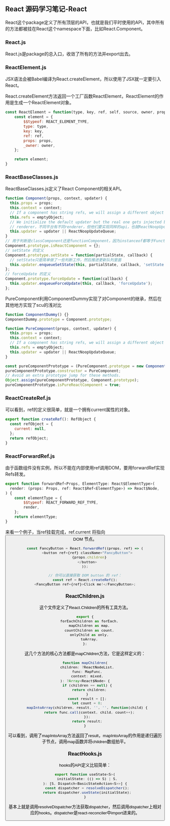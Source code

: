 ## React 源码学习笔记-React

React这个package定义了所有顶层的API，也就是我们平时使用的APi，其中所有的方法都被挂在React这个namespace下面，比如React.Component。

### React.js

React.js是package的总入口，收敛了所有的方法并export出去。

### ReactElement.js

JSX语法会被Babel编译为React.createElement，所以使用了JSX就一定要引入React。

React.createElement方法返回一个工厂函数ReactElement，ReactElement的作用是生成一个ReactElement对象。

```js
const ReactElement = function(type, key, ref, self, source, owner, props) {
    const element = {
        $$typeof: REACT_ELEMENT_TYPE,
        type: type,
        key: key,
        ref: ref,
        props: props,
        _owner: owner,
    };

    return element;
}
```

### ReactBaseClasses.js

ReactBaseClasses.js定义了React Component的相关API。

```js
function Component(props, context, updater) {
  this.props = props;
  this.context = context;
  // If a component has string refs, we will assign a different object later.
  this.refs = emptyObject;
  // We initialize the default updater but the real one gets injected by the
  // renderer，不同平台有不同renderer，但他们要实现同样的api，也就ReactNoopUpdateQueue的定义
  this.updater = updater || ReactNoopUpdateQueue;
}
// 用于判断是classComponent还是functionComponent，因为instanceof都等于Function
Component.prototype.isReactComponent = {};
// setState 的定义
Component.prototype.setState = function(partialState, callback) {
  // setState只是简单做了一些判断工作，然后推进更新队列里面
  this.updater.enqueueSetState(this, partialState, callback, 'setState');
};
// forceUpdate 的定义
Component.prototype.forceUpdate = function(callback) {
  this.updater.enqueueForceUpdate(this, callback, 'forceUpdate');
};
```

PureComponent利用ComponentDummy实现了对Component的继承，然后在其他地方实现了scu的浅对比

```js
function ComponentDummy() {}
ComponentDummy.prototype = Component.prototype;

function PureComponent(props, context, updater) {
  this.props = props;
  this.context = context;
  // If a component has string refs, we will assign a different object later.
  this.refs = emptyObject;
  this.updater = updater || ReactNoopUpdateQueue;
}

const pureComponentPrototype = (PureComponent.prototype = new ComponentDummy());
pureComponentPrototype.constructor = PureComponent;
// Avoid an extra prototype jump for these methods.
Object.assign(pureComponentPrototype, Component.prototype);
pureComponentPrototype.isPureReactComponent = true;

```

### ReactCreateRef.js

可以看到，ref的定义很简单，就是一个拥有current属性的对象。

```js
export function createRef(): RefObject {
  const refObject = {
    current: null,
  };
  return refObject;
}
```

### ReactForwardRef.js

由于函数组件没有实例，所以不能在内部使用ref调用DOM，要用forwardRef实现Refs转发。

```js
export function forwardRef<Props, ElementType: React$ElementType>(
  render: (props: Props, ref: React$Ref<ElementType>) => React$Node,
) {
    const elementType = {
        $$typeof: REACT_FORWARD_REF_TYPE,
        render,
    };
    return elementType;
}
```

来看一个例子，当ref挂载完成，ref.current 将指向 <button> DOM 节点。

```js
const FancyButton = React.forwardRef((props, ref) => (
  <button ref={ref} className="FancyButton">
    {props.children}
  </button>
));

// 你可以直接获取 DOM button 的 ref：
const ref = React.createRef();
<FancyButton ref={ref}>Click me!</FancyButton>;
```

### ReactChildren.js

这个文件定义了React.Children的所有工具方法。

```js
export {
    forEachChildren as forEach,
    mapChildren as map,
    countChildren as count,
    onlyChild as only,
    toArray,
};
```

这几个方法的核心方法都是mapChildren方法，它是这样定义的：

```js
function mapChildren(
  children: ?ReactNodeList,
  func: MapFunc,
  context: mixed,
): ?Array<React$Node> {
  if (children == null) {
    return children;
  }
  const result = [];
  let count = 0;
  mapIntoArray(children, result, '', '', function(child) {
    return func.call(context, child, count++);
  });
  return result;
}
```

可以看到，调用了mapIntoArray方法返回了result，mapIntoArray的作用是递归遍历子节点，调用map函数并将children数组拍平。

### ReactHooks.js

hooks的API定义比较简单：

```js
export function useState<S>(
  initialState: (() => S) | S,
): [S, Dispatch<BasicStateAction<S>>] {
  const dispatcher = resolveDispatcher();
  return dispatcher.useState(initialState);
}
```

基本上就是调用resolveDispatcher方法获取dispatcher，然后调用dispatcher上相对应的hooks。dispatcher是react-reconciler中import进来的。

